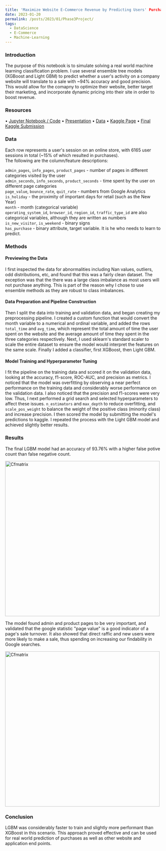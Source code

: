```yaml
---
title: 'Maximize Website E-Commerce Revenue by Predicting Users' Purchases'
date: 2023-01-20
permalink: /posts/2023/01/Phase3Project/
tags:
  - DataScience
  - E-Commerce
  - Machine-Learning
---
```


### Introduction
The purpose of this notebook is to simulate solving a real world machine learning classification problem.  I use several ensemble tree models (XGBoost and Light GBM) to predict whether a user's activity on a company website will translate to a sale with ~94% accuracy and good precision.  This would allow for the comapny to optimize their website, better target their marketing, and incorporate dynamic pricing into their site in order to boost revenue.

### Resources
• [Jupyter Notebook / Code](https://github.com/ACB-prgm/Phase3Project.nosync/blob/master/student.ipynb)
• [Presentation](https://github.com/ACB-prgm/Phase3Project.nosync/blob/master/Phase_3_Presentation.pdf)
• [Data](https://github.com/ACB-prgm/Phase3Project.nosync/tree/master/Data)
• [Kaggle Page](https://www.kaggle.com/competitions/online-purchase-prediction/data?select=shop_train.csv)
• [Final Kaggle Submission](https://github.com/ACB-prgm/Phase3Project.nosync/commit/3bc555b94ccaea46d81b57e55b0b8e43603d21ef)

### Data
Each row represents a user's session on an online store, with 6165 user sessions in total (~15% of which resulted in purchases).  
The following are the column/feature descriptions:

`admin_pages`, `info_pages`, `product_pages` - number of pages in different categories visited by the user  
`admin_seconds`, `info_seconds`, `product_seconds` - time spent by the user on different page categories  
`page_value`, `bounce_rate`, `quit_rate` - numbers from Google Analytics  
`is_holiday` - the proximity of important days for retail (such as the New Year)  
`month` - month (categorical variable)  
`operating_system_id`, `browser_id`, `region_id`, `traffic_type_id` are also categorical variables, although they are written as numbers  
`is_new_visitor`, `is_weekend` - binary signs  
`has_purchase` - binary attribute, target variable. It is he who needs to learn to predict.

### Methods
#### Previewing the Data
I first inspected the data for abnormalities including Nan values, outliers, odd distributions, etc, and found that this was a fairly clean dataset.  The exception was that the there was a large class imbalance as most users will not purchase anything.  This is part of the reason why I chose to use ensemble methods as they are robust to class imbalances.  
#### Data Preparation and Pipeline Construction
Then I split the data into training and validation data, and began creating my preprocessing pipeline. I created a custom function that would convert the month variable to a numerical and ordinal variable, and added the rows `total_time` and `avg_time`, which represent the total amount of time the user spent on the website and the average amount of time they spent in the three categories respectively. Next, I used sklearn's standard scaler to scale the entire dataset to ensure the model would interpret the features on the same scale.  Finally I added a classifier, first XGBoost, then Light GBM.
#### Model Training and Hyperparameter Tuning
I fit the pipeline on the training data and scored it on the validation data, looking at the accuracy, f1-score, ROC-AUC, and precision as metrics.  I noticed that the model was overfitting by observing a near perfect performance on the training data and considerably worse performance on the validation data.  I also noticed that the precision and f1-scores were very low.  Thus, I next performed a grid search and selected hyperparameters to affect these issues.  `n_estimators` and `max_depth` to reduce overfitting, and `scale_pos_weight` to balance the weight of the positive class (minority class) and increase precision. I then scored the model by submitting the model's predictions to kaggle.  I repeated the process with the Light GBM model and achieved slightly better results.

### Results
The final LGBM model had an accuracy of 93.76% with a higher false potive count than false negative count.

<img src="https://user-images.githubusercontent.com/63984796/212971884-ce35d90a-d889-4e4e-a740-56b4ab77781f.png" alt="Cfmatrix" width="500" align="center"/>

The model found admin and product pages to be very important, and validated that the google statistic "page value" is a good indicator of a page's sale turnover.  It also showed that direct raffic and new users were more likely to make a sale, thus spending on increasing our findability in Google searches.

<img src="https://user-images.githubusercontent.com/63984796/212971886-8789cf0e-cb34-42d3-98fd-f8295756fe51.png" alt="Cfmatrix" width="500" align="center"/>


### Conclusion
LGBM was considerably faster to train and slightly more performant than XGBoost in this scenario.  This approach proved effective and can be used for real world prediction of purchases as well as other website and application end points.